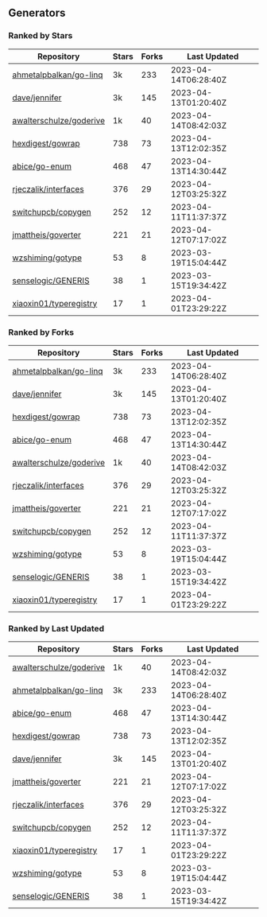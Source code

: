 ## Generators

### Ranked by Stars

| Repository | Stars | Forks | Last Updated |
|------------|-------|-------|--------------|
| [ahmetalpbalkan/go-linq](https://github.com/ahmetalpbalkan/go-linq) | 3k | 233 | 2023-04-14T06:28:40Z |
| [dave/jennifer](https://github.com/dave/jennifer) | 3k | 145 | 2023-04-13T01:20:40Z |
| [awalterschulze/goderive](https://github.com/awalterschulze/goderive) | 1k | 40 | 2023-04-14T08:42:03Z |
| [hexdigest/gowrap](https://github.com/hexdigest/gowrap) | 738 | 73 | 2023-04-13T12:02:35Z |
| [abice/go-enum](https://github.com/abice/go-enum) | 468 | 47 | 2023-04-13T14:30:44Z |
| [rjeczalik/interfaces](https://github.com/rjeczalik/interfaces) | 376 | 29 | 2023-04-12T03:25:32Z |
| [switchupcb/copygen](https://github.com/switchupcb/copygen) | 252 | 12 | 2023-04-11T11:37:37Z |
| [jmattheis/goverter](https://github.com/jmattheis/goverter) | 221 | 21 | 2023-04-12T07:17:02Z |
| [wzshiming/gotype](https://github.com/wzshiming/gotype) | 53 | 8 | 2023-03-19T15:04:44Z |
| [senselogic/GENERIS](https://github.com/senselogic/GENERIS) | 38 | 1 | 2023-03-15T19:34:42Z |
| [xiaoxin01/typeregistry](https://github.com/xiaoxin01/typeregistry) | 17 | 1 | 2023-04-01T23:29:22Z |

### Ranked by Forks

| Repository | Stars | Forks | Last Updated |
|------------|-------|-------|--------------|
| [ahmetalpbalkan/go-linq](https://github.com/ahmetalpbalkan/go-linq) | 3k | 233 | 2023-04-14T06:28:40Z |
| [dave/jennifer](https://github.com/dave/jennifer) | 3k | 145 | 2023-04-13T01:20:40Z |
| [hexdigest/gowrap](https://github.com/hexdigest/gowrap) | 738 | 73 | 2023-04-13T12:02:35Z |
| [abice/go-enum](https://github.com/abice/go-enum) | 468 | 47 | 2023-04-13T14:30:44Z |
| [awalterschulze/goderive](https://github.com/awalterschulze/goderive) | 1k | 40 | 2023-04-14T08:42:03Z |
| [rjeczalik/interfaces](https://github.com/rjeczalik/interfaces) | 376 | 29 | 2023-04-12T03:25:32Z |
| [jmattheis/goverter](https://github.com/jmattheis/goverter) | 221 | 21 | 2023-04-12T07:17:02Z |
| [switchupcb/copygen](https://github.com/switchupcb/copygen) | 252 | 12 | 2023-04-11T11:37:37Z |
| [wzshiming/gotype](https://github.com/wzshiming/gotype) | 53 | 8 | 2023-03-19T15:04:44Z |
| [senselogic/GENERIS](https://github.com/senselogic/GENERIS) | 38 | 1 | 2023-03-15T19:34:42Z |
| [xiaoxin01/typeregistry](https://github.com/xiaoxin01/typeregistry) | 17 | 1 | 2023-04-01T23:29:22Z |

### Ranked by Last Updated

| Repository | Stars | Forks | Last Updated |
|------------|-------|-------|--------------|
| [awalterschulze/goderive](https://github.com/awalterschulze/goderive) | 1k | 40 | 2023-04-14T08:42:03Z |
| [ahmetalpbalkan/go-linq](https://github.com/ahmetalpbalkan/go-linq) | 3k | 233 | 2023-04-14T06:28:40Z |
| [abice/go-enum](https://github.com/abice/go-enum) | 468 | 47 | 2023-04-13T14:30:44Z |
| [hexdigest/gowrap](https://github.com/hexdigest/gowrap) | 738 | 73 | 2023-04-13T12:02:35Z |
| [dave/jennifer](https://github.com/dave/jennifer) | 3k | 145 | 2023-04-13T01:20:40Z |
| [jmattheis/goverter](https://github.com/jmattheis/goverter) | 221 | 21 | 2023-04-12T07:17:02Z |
| [rjeczalik/interfaces](https://github.com/rjeczalik/interfaces) | 376 | 29 | 2023-04-12T03:25:32Z |
| [switchupcb/copygen](https://github.com/switchupcb/copygen) | 252 | 12 | 2023-04-11T11:37:37Z |
| [xiaoxin01/typeregistry](https://github.com/xiaoxin01/typeregistry) | 17 | 1 | 2023-04-01T23:29:22Z |
| [wzshiming/gotype](https://github.com/wzshiming/gotype) | 53 | 8 | 2023-03-19T15:04:44Z |
| [senselogic/GENERIS](https://github.com/senselogic/GENERIS) | 38 | 1 | 2023-03-15T19:34:42Z |

